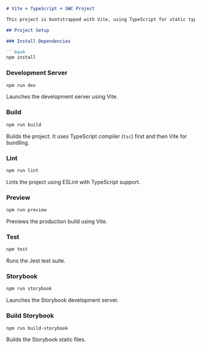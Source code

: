```markdown
# Vite + TypeScript + SWC Project

This project is bootstrapped with Vite, using TypeScript for static typing and SWC as the JavaScript/TypeScript compiler.

## Project Setup

### Install Dependencies

```bash
npm install
```

### Development Server

```bash
npm run dev
```

Launches the development server using Vite.

### Build

```bash
npm run build
```

Builds the project. It uses TypeScript compiler (`tsc`) first and then Vite for bundling.

### Lint

```bash
npm run lint
```

Lints the project using ESLint with TypeScript support.

### Preview

```bash
npm run preview
```

Previews the production build using Vite.

### Test

```bash
npm test
```

Runs the Jest test suite.

### Storybook

```bash
npm run storybook
```

Launches the Storybook development server.

### Build Storybook

```bash
npm run build-storybook
```

Builds the Storybook static files.
```
